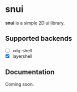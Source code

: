 # snui

**snui** is a simple 2D ui library.

## Supported backends
- [ ] xdg-shell
- [x] layershell

## Documentation

Coming soon.
